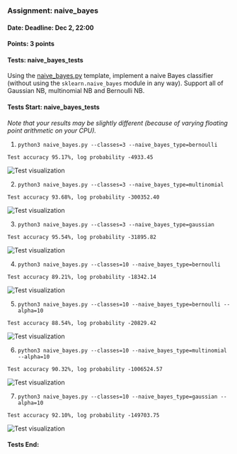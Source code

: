 ### Assignment: naive_bayes
#### Date: Deadline: Dec 2, 22:00
#### Points: 3 points
#### Tests: naive_bayes_tests

Using the [naive_bayes.py](https://github.com/ufal/npfl129/tree/master/labs/07/naive_bayes.py)
template, implement a naive Bayes classifier (without using the
`sklearn.naive_bayes` module in any way). Support all of Gaussian NB,
multinomial NB and Bernoulli NB.

#### Tests Start: naive_bayes_tests
_Note that your results may be slightly different (because of varying floating point arithmetic on your CPU)._

1. `python3 naive_bayes.py --classes=3 --naive_bayes_type=bernoulli`
```
Test accuracy 95.17%, log probability -4933.45
```
![Test visualization](//ufal.mff.cuni.cz/~courses/npfl129/2425/tasks/figures/naive_bayes_1.svgz)

2. `python3 naive_bayes.py --classes=3 --naive_bayes_type=multinomial`
```
Test accuracy 93.68%, log probability -300352.40
```
![Test visualization](//ufal.mff.cuni.cz/~courses/npfl129/2425/tasks/figures/naive_bayes_2.svgz)

3. `python3 naive_bayes.py --classes=3 --naive_bayes_type=gaussian`
```
Test accuracy 95.54%, log probability -31895.82
```
![Test visualization](//ufal.mff.cuni.cz/~courses/npfl129/2425/tasks/figures/naive_bayes_3.svgz)

4. `python3 naive_bayes.py --classes=10 --naive_bayes_type=bernoulli`
```
Test accuracy 89.21%, log probability -18342.14
```
![Test visualization](//ufal.mff.cuni.cz/~courses/npfl129/2425/tasks/figures/naive_bayes_4.svgz)

5. `python3 naive_bayes.py --classes=10 --naive_bayes_type=bernoulli --alpha=10`
```
Test accuracy 88.54%, log probability -20829.42
```
![Test visualization](//ufal.mff.cuni.cz/~courses/npfl129/2425/tasks/figures/naive_bayes_5.svgz)

6. `python3 naive_bayes.py --classes=10 --naive_bayes_type=multinomial --alpha=10`
```
Test accuracy 90.32%, log probability -1006524.57
```
![Test visualization](//ufal.mff.cuni.cz/~courses/npfl129/2425/tasks/figures/naive_bayes_6.svgz)

7. `python3 naive_bayes.py --classes=10 --naive_bayes_type=gaussian --alpha=10`
```
Test accuracy 92.10%, log probability -149703.75
```
![Test visualization](//ufal.mff.cuni.cz/~courses/npfl129/2425/tasks/figures/naive_bayes_7.svgz)
#### Tests End:

